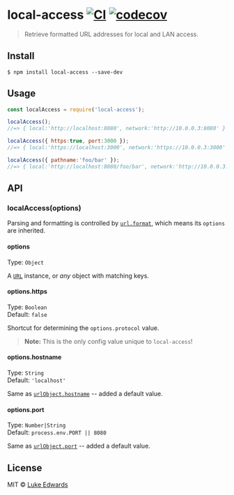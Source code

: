 # local-access [![CI](https://github.com/lukeed/local-access/workflows/CI/badge.svg)](https://github.com/lukeed/local-access/actions?query=workflow%3ACI) [![codecov](https://badgen.net/codecov/c/github/lukeed/local-access)](https://codecov.io/gh/lukeed/local-access)

> Retrieve formatted URL addresses for local and LAN access.


## Install

```
$ npm install local-access --save-dev
```


## Usage

```js
const localAccess = require('local-access');

localAccess();
//=> { local:'http://localhost:8080', network:'http://10.0.0.3:8080' }

localAccess({ https:true, port:3000 });
//=> { local:'https://localhost:3000', network:'https://10.0.0.3:3000' }

localAccess({ pathname:'foo/bar' });
//=> { local:'http://localhost:8080/foo/bar', network:'http://10.0.0.3:8080/foo/bar' }
```


## API

### localAccess(options)

Parsing and formatting is controlled by [`url.format`](https://nodejs.org/api/url.html#url_url_format_urlobject), which means its `options` are inherited.

#### options

Type: `Object`

A [`URL`](https://nodejs.org/api/url.html#url_the_whatwg_url_api) instance, or _any_ object with matching keys.

#### options.https

Type: `Boolean`<br>
Default: `false`

Shortcut for determining the `options.protocol` value.

> **Note:** This is the only config value unique to `local-access`!

#### options.hostname

Type: `String`<br>
Default: `'localhost'`

Same as [`urlObject.hostname`](https://nodejs.org/api/url.html#url_urlobject_hostname) -- added a default value.

#### options.port

Type: `Number|String`<br>
Default: `process.env.PORT || 8080`

Same as [`urlObject.port`](https://nodejs.org/api/url.html#url_urlobject_port) -- added a default value.


## License

MIT © [Luke Edwards](https://lukeed.com)
